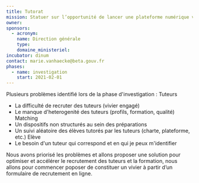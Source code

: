```yaml
---
title: Tutorat
mission: Statuer sur l’opportunité de lancer une plateforme numérique visant à développer le tutorat pour les élèves des classes préparatoires Talents du service public.
owner: 
sponsors:
  - acronym: 
    name: Direction générale 
    type: 
    domaine_ministeriel: 
incubator: dinum
contact: marie.vanhaecke@beta.gouv.fr
phases:
  - name: investigation
    start: 2021-02-01
---
```


Plusieurs problèmes identifié lors de la phase d'investigation : 
Tuteurs
- La difficulté de recruter des tuteurs (vivier engagé)
- Le manque d'heterogenité des tuteurs (profils, formation, qualité)
Matching
- Un dispositifs non structurés au sein des préparations
- Un suivi aléatoire des élèves tutorés par les tuteurs (charte, plateforme, etc.)
Elève
- Le besoin d'un tuteur qui correspond et en qui je peux m'identifier

Nous avons priorisé les problèmes et allons proposer une solution pour optimiser et accélérer le recrutement des tuteurs et la formation, nous allons pour commencer poposer de constituer un vivier à partir d’un formulaire de recrutement en ligne.
